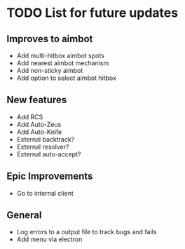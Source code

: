 # TODO List for future updates

## Improves to aimbot

- Add multi-hitbox aimbot spots
- Add nearest aimbot mechanism
- Add non-sticky aimbot
- Add option to select aimbot hitbox

## New features

- Add RCS
- Add Auto-Zeus
- Add Auto-Knife
- External backtrack?
- External resolver?
- External auto-accept?

## Epic Improvements

- Go to internal client

## General

- Log errors to a output file to track bugs and fails
- Add menu via electron
